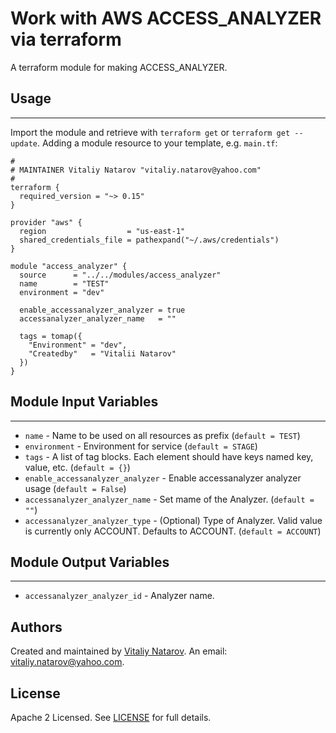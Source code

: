 # Work with AWS ACCESS_ANALYZER via terraform

A terraform module for making ACCESS_ANALYZER.


## Usage
----------------------
Import the module and retrieve with ```terraform get``` or ```terraform get --update```. Adding a module resource to your template, e.g. `main.tf`:

```
#
# MAINTAINER Vitaliy Natarov "vitaliy.natarov@yahoo.com"
#
terraform {
  required_version = "~> 0.15"
}

provider "aws" {
  region                  = "us-east-1"
  shared_credentials_file = pathexpand("~/.aws/credentials")
}

module "access_analyzer" {
  source      = "../../modules/access_analyzer"
  name        = "TEST"
  environment = "dev"

  enable_accessanalyzer_analyzer = true
  accessanalyzer_analyzer_name   = ""

  tags = tomap({
    "Environment" = "dev",
    "Createdby"   = "Vitalii Natarov"
  })
}
```

## Module Input Variables
----------------------
- `name` - Name to be used on all resources as prefix (`default = TEST`)
- `environment` - Environment for service (`default = STAGE`)
- `tags` - A list of tag blocks. Each element should have keys named key, value, etc. (`default = {}`)
- `enable_accessanalyzer_analyzer` - Enable accessanalyzer analyzer usage (`default = False`)
- `accessanalyzer_analyzer_name` - Set mame of the Analyzer. (`default = ""`)
- `accessanalyzer_analyzer_type` - (Optional) Type of Analyzer. Valid value is currently only ACCOUNT. Defaults to ACCOUNT. (`default = ACCOUNT`)

## Module Output Variables
----------------------
- `accessanalyzer_analyzer_id` - Analyzer name.


## Authors

Created and maintained by [Vitaliy Natarov](https://github.com/SebastianUA). An email: [vitaliy.natarov@yahoo.com](vitaliy.natarov@yahoo.com).

## License

Apache 2 Licensed. See [LICENSE](https://github.com/SebastianUA/terraform/blob/master/LICENSE) for full details.
